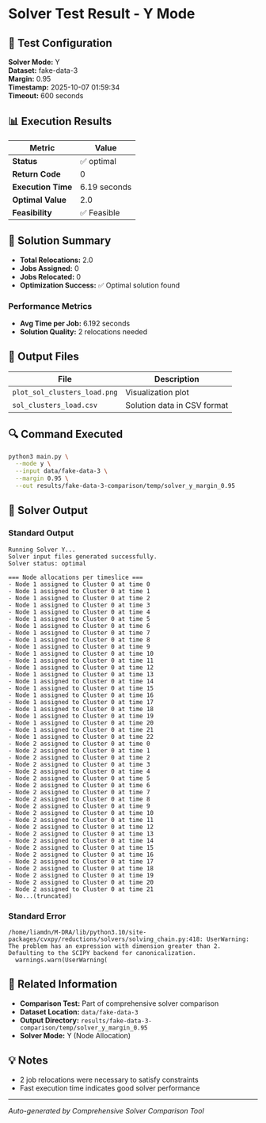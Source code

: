 # Solver Test Result - Y Mode

## 🔧 Test Configuration

**Solver Mode:** Y  
**Dataset:** fake-data-3  
**Margin:** 0.95  
**Timestamp:** 2025-10-07 01:59:34  
**Timeout:** 600 seconds  

## 📊 Execution Results

| Metric | Value |
|--------|-------|
| **Status** | ✅ optimal |
| **Return Code** | 0 |
| **Execution Time** | 6.19 seconds |
| **Optimal Value** | 2.0 |
| **Feasibility** | ✅ Feasible |

## 🎯 Solution Summary

- **Total Relocations:** 2.0
- **Jobs Assigned:** 0
- **Jobs Relocated:** 0
- **Optimization Success:** ✅ Optimal solution found

### Performance Metrics
- **Avg Time per Job:** 6.192 seconds
- **Solution Quality:** 2 relocations needed


## 📁 Output Files

| File | Description |
|------|-------------|
| `plot_sol_clusters_load.png` | Visualization plot |
| `sol_clusters_load.csv` | Solution data in CSV format |


## 🔍 Command Executed

```bash
python3 main.py \
  --mode y \
  --input data/fake-data-3 \
  --margin 0.95 \
  --out results/fake-data-3-comparison/temp/solver_y_margin_0.95
```

## 📝 Solver Output

### Standard Output
```
Running Solver Y...
Solver input files generated successfully.
Solver status: optimal

=== Node allocations per timeslice ===
- Node 1 assigned to Cluster 0 at time 0
- Node 1 assigned to Cluster 0 at time 1
- Node 1 assigned to Cluster 0 at time 2
- Node 1 assigned to Cluster 0 at time 3
- Node 1 assigned to Cluster 0 at time 4
- Node 1 assigned to Cluster 0 at time 5
- Node 1 assigned to Cluster 0 at time 6
- Node 1 assigned to Cluster 0 at time 7
- Node 1 assigned to Cluster 0 at time 8
- Node 1 assigned to Cluster 0 at time 9
- Node 1 assigned to Cluster 0 at time 10
- Node 1 assigned to Cluster 0 at time 11
- Node 1 assigned to Cluster 0 at time 12
- Node 1 assigned to Cluster 0 at time 13
- Node 1 assigned to Cluster 0 at time 14
- Node 1 assigned to Cluster 0 at time 15
- Node 1 assigned to Cluster 0 at time 16
- Node 1 assigned to Cluster 0 at time 17
- Node 1 assigned to Cluster 0 at time 18
- Node 1 assigned to Cluster 0 at time 19
- Node 1 assigned to Cluster 0 at time 20
- Node 1 assigned to Cluster 0 at time 21
- Node 1 assigned to Cluster 0 at time 22
- Node 2 assigned to Cluster 0 at time 0
- Node 2 assigned to Cluster 0 at time 1
- Node 2 assigned to Cluster 0 at time 2
- Node 2 assigned to Cluster 0 at time 3
- Node 2 assigned to Cluster 0 at time 4
- Node 2 assigned to Cluster 0 at time 5
- Node 2 assigned to Cluster 0 at time 6
- Node 2 assigned to Cluster 0 at time 7
- Node 2 assigned to Cluster 0 at time 8
- Node 2 assigned to Cluster 0 at time 9
- Node 2 assigned to Cluster 0 at time 10
- Node 2 assigned to Cluster 0 at time 11
- Node 2 assigned to Cluster 0 at time 12
- Node 2 assigned to Cluster 0 at time 13
- Node 2 assigned to Cluster 0 at time 14
- Node 2 assigned to Cluster 0 at time 15
- Node 2 assigned to Cluster 0 at time 16
- Node 2 assigned to Cluster 0 at time 17
- Node 2 assigned to Cluster 0 at time 18
- Node 2 assigned to Cluster 0 at time 19
- Node 2 assigned to Cluster 0 at time 20
- Node 2 assigned to Cluster 0 at time 21
- No...(truncated)
```

### Standard Error
```
/home/liamdn/M-DRA/lib/python3.10/site-packages/cvxpy/reductions/solvers/solving_chain.py:418: UserWarning: The problem has an expression with dimension greater than 2. Defaulting to the SCIPY backend for canonicalization.
  warnings.warn(UserWarning(

```

## 🔗 Related Information

- **Comparison Test:** Part of comprehensive solver comparison
- **Dataset Location:** `data/fake-data-3`
- **Output Directory:** `results/fake-data-3-comparison/temp/solver_y_margin_0.95`
- **Solver Mode:** Y (Node Allocation)

## 💡 Notes

- 2 job relocations were necessary to satisfy constraints
- Fast execution time indicates good solver performance

---

*Auto-generated by Comprehensive Solver Comparison Tool*